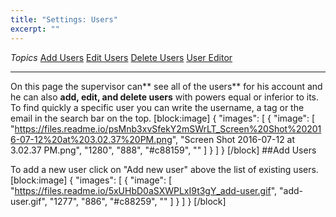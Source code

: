 ```yaml
---
title: "Settings: Users"
excerpt: ""
---
```

*Topics*
[Add Users](#section-add-users)
[Edit Users](#section-edit-users)
[Delete Users](#section-delete-users)
[User Editor](#section-user-editor)

***

On this page the supervisor can** see all of the users** for his account and he can also **add, edit, and delete users**   with powers equal or inferior to its.
To find quickly a specific user you can write the username, a tag or the email in the search bar on the top.
[block:image]
{
  "images": [
    {
      "image": [
        "https://files.readme.io/psMnb3xvSfekY2mSWrLT_Screen%20Shot%202016-07-12%20at%203.02.37%20PM.png",
        "Screen Shot 2016-07-12 at 3.02.37 PM.png",
        "1280",
        "888",
        "#c88159",
        ""
      ]
    }
  ]
}
[/block]
##Add Users

To add a new user click on "Add new user" above the list of existing users.
[block:image]
{
  "images": [
    {
      "image": [
        "https://files.readme.io/5xUHbD0aSXWPLxI9t3gY_add-user.gif",
        "add-user.gif",
        "1277",
        "886",
        "#c88259",
        ""
      ]
    }
  ]
}
[/block]